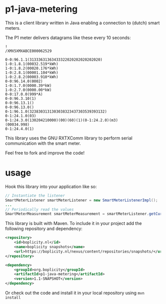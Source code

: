 p1-java-metering
================

This is a client library written in Java enabling a connection to (dutch) smart meters.

The P1 meter delivers datagrams like these every 10 seconds:

```
!
/XMX5XMXABCE000062529

0-0:96.1.1(31333631363433322020202020202020)
1-0:1.8.1(00032.519*kWh)
1-0:1.8.2(00020.176*kWh)
1-0:2.8.1(00001.104*kWh)
1-0:2.8.2(00003.910*kWh)
0-0:96.14.0(0002)
1-0:1.7.0(0000.39*kW)
1-0:2.7.0(0000.00*kW)
0-0:17.0.0(999*A)
0-0:96.3.10(1)
0-0:96.13.1()
0-0:96.13.0()
0-1:96.1.0(3238303131303038323437303539393132)
0-1:24.1.0(03)
0-1:24.3.0(130204210000)(00)(60)(1)(0-1:24.2.0)(m3)
(00034.998)
0-1:24.4.0(1)
```

This library uses the GNU RXTXComm library to perform serial communication with the smart meter.

Feel free to fork and improve the code!


usage
=====

Hook this library into your application like so:

```java
// Instantiate the listener
SmartMeterListener smartMeterListener = new SmartMeterListenerImpl();
...
// Periodically read the values
SmartMeterMeasurement smartMeterMeasurement = smartMeterListener.getCurrentMeasurement();
```

This library is built with Maven. To include it in your project add the following repository and dependency:

```xml
<repository>
    <id>boplicity.nl</id>
    <name>boplicity snapshots</name>
    <url>https://boplicity.nl/nexus/content/repositories/snapshots/</url>
</repository>

<dependency>
    <groupId>org.boplicity</groupId>
    <artifactId>p1-java-metering</artifactId>
    <version>1.1-SNAPSHOT</version>
</dependency>
```

Or check out the code and install it in your local repository using ```mvn install```